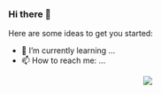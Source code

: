 ### Hi there 👋

<!--
**Pluto-ty/Pluto-ty** is a ✨ _special_ ✨ repository because its `README.md` (this file) appears on your GitHub profile. !-->

Here are some ideas to get you started:

- 🌱 I’m currently learning ...
- 📫 How to reach me: ...

<div align="center">
  <img src="![Anurag's GitHub stats](https://github-readme-stats.vercel.app/api?username=pluto-ty&hide=contribs,prs)">
</div>
